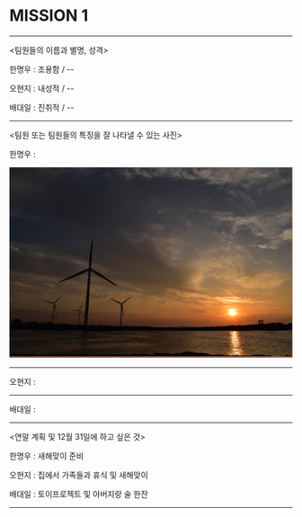 # MISSION 1

------

<팀원들의 이름과 별명, 성격>

한명우 : 조용함 / --

오현지 : 내성적 / --

배대일 : 진취적 / --

------

<팀원 또는 팀원들의 특징을 잘 나타낼 수 있는 사진>

한명우 : 

![캡처](./img/캡처.PNG)

------

오현지 : 

------

배대일 : 

------

<연말 계획 및 12월 31일에 하고 싶은 것>

한명우 : 새해맞이 준비

오현지 : 집에서 가족들과 휴식 및 새해맞이

배대일 : 토이프로젝트 및 아버지랑 술 한잔

------
